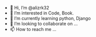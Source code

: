 - 👋 Hi, I’m @alizrk32
- 👀 I’m interested in Code, Book.
- 🌱 I’m currently learning python, Django
- 💞️ I’m looking to collaborate on ...
- 📫 How to reach me ...

<!---
alizrk32/alizrk32 is a ✨ special ✨ repository because its `README.md` (this file) appears on your GitHub profile.
You can click the Preview link to take a look at your changes.
--->
